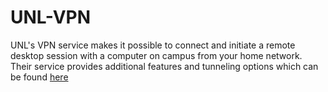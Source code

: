 # UNL-VPN

UNL's VPN service makes it possible to connect and initiate a remote desktop session with a computer on campus from your home network. Their service provides additional features and tunneling options which can be found [here](https://its.unl.edu/services/vpn)
